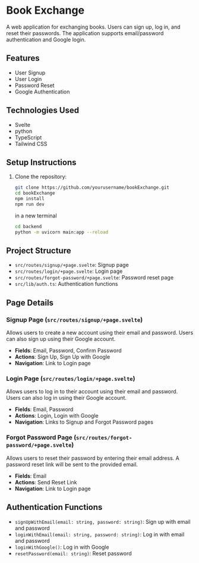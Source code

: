 # Book Exchange

A web application for exchanging books. Users can sign up, log in, and reset their passwords. The application supports email/password authentication and Google login.

## Features

- User Signup
- User Login
- Password Reset
- Google Authentication

## Technologies Used

- Svelte
- python
- TypeScript
- Tailwind CSS

## Setup Instructions

1. Clone the repository:
   ```sh
   git clone https://github.com/yourusername/bookExchange.git
   cd bookExchange
   npm install
   npm run dev
   ```
   in a new terminal
   ```sh
   cd backend
   python -m uvicorn main:app --reload

   ```
## Project Structure

- `src/routes/signup/+page.svelte`: Signup page
- `src/routes/login/+page.svelte`: Login page
- `src/routes/forgot-password/+page.svelte`: Password reset page
- `src/lib/auth.ts`: Authentication functions

## Page Details

### Signup Page (`src/routes/signup/+page.svelte`)

Allows users to create a new account using their email and password. Users can also sign up using their Google account.

- **Fields**: Email, Password, Confirm Password
- **Actions**: Sign Up, Sign Up with Google
- **Navigation**: Link to Login page

### Login Page (`src/routes/login/+page.svelte`)

Allows users to log in to their account using their email and password. Users can also log in using their Google account.

- **Fields**: Email, Password
- **Actions**: Login, Login with Google
- **Navigation**: Links to Signup and Forgot Password pages

### Forgot Password Page (`src/routes/forgot-password/+page.svelte`)

Allows users to reset their password by entering their email address. A password reset link will be sent to the provided email.

- **Fields**: Email
- **Actions**: Send Reset Link
- **Navigation**: Link to Login page

## Authentication Functions

- `signUpWithEmail(email: string, password: string)`: Sign up with email and password
- `loginWithEmail(email: string, password: string)`: Log in with email and password
- `loginWithGoogle()`: Log in with Google
- `resetPassword(email: string)`: Reset password

